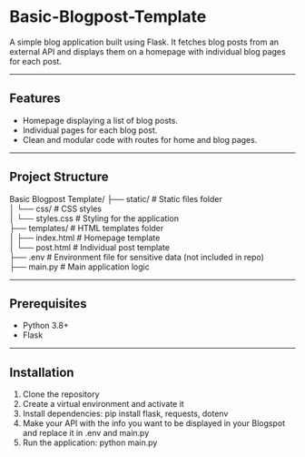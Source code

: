 # Basic-Blogpost-Template
A simple blog application built using Flask. It fetches blog posts from an external API and displays them on a homepage with individual blog pages for each post.

---

## Features
- Homepage displaying a list of blog posts.
- Individual pages for each blog post.
- Clean and modular code with routes for home and blog pages.

---

## Project Structure
Basic Blogpost Template/
├── static/            # Static files folder                                                                                                                           
│   └── css/           # CSS styles                                                                                                                                   
│       └── styles.css # Styling for the application                                                                                                                   
├── templates/         # HTML templates folder                                                                                                                         
│   ├── index.html     # Homepage template                                                                                                                             
│   └── post.html      # Individual post template                                                                                                                      
├── .env               # Environment file for sensitive data (not included in repo)                                                                                    
├── main.py            # Main application logic                                                                                                                        

---

## Prerequisites
- Python 3.8+
- Flask

---

## Installation
1. Clone the repository
2. Create a virtual environment and activate it
3. Install dependencies: pip install flask, requests, dotenv
4. Make your API with the info you want to be displayed in your Blogspot and replace it in .env and main.py
5. Run the application: python main.py
